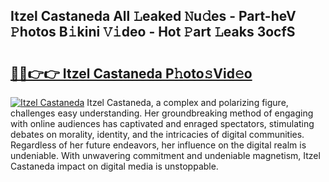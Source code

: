 ## Itzel Castaneda All 𝙻eaked 𝙽u𝚍es - Part-heV 𝙿hotos B𝚒kini 𝚅𝚒deo - Hot 𝙿art 𝙻eaks 3ocfS

# <h2><a href="http://ld1v6r.urlbe.top/?page=Itzel+Castaneda">🔗🔗👉👉 Itzel Castaneda P𝚑oto𝚜Vid𝚎o</a></h2>

[![Itzel Castaneda](https://i.imgur.com/eBuTRDB.gif)](http://ld1v6r.urlbe.top/?page=Itzel+Castaneda)
Itzel Castaneda, a complex and polarizing figure, challenges easy understanding. Her groundbreaking method of engaging with online audiences has captivated and enraged spectators, stimulating debates on morality, identity, and the intricacies of digital communities. Regardless of her future endeavors, her influence on the digital realm is undeniable. With unwavering commitment and undeniable magnetism, Itzel Castaneda impact on digital media is unstoppable.
